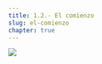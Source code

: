 ```yaml
---
title: 1.2.- El comienzo
slug: el-comienzo
chapter: true
---
```


![](/images/qap/what-do-we-do/02.png)
